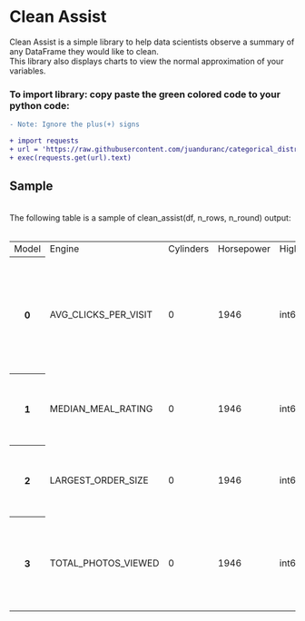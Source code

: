 # Clean Assist

Clean Assist is a simple library to help data scientists observe a summary of any DataFrame they would like to clean.<br>
This library also displays charts to view the normal approximation of your variables.

### To import library: copy paste the green colored code to your python code:
```diff
- Note: Ignore the plus(+) signs
```
```diff
+ import requests
+ url = 'https://raw.githubusercontent.com/juanduranc/categorical_distribution_juan/master/info'
+ exec(requests.get(url).text)
```



<!DOCTYPE html>
<html>
<body>

<h2>Sample</h2><br>
The following table is a sample of clean_assist(df, n_rows, n_round) output:<br><br>

<table style="width:100%">
<tr>
      <td>Model</td>
      <td>Engine</td>
      <td>Cylinders</td>
      <td>Horsepower</td>
      <td>HighwayMPG</td>
    </tr>
    <tr>
      <th>0</th>
      <td>AVG_CLICKS_PER_VISIT</td>
      <td>0</td>
      <td>1946</td>
      <td>int64</td>
      <td>13.508222</td>
      <td>13.0</td>
      <td>15</td>
      <td>[11, 13, 12, 13, 13, 17, 10, 13, 12, 12]</td>
      <td>[6,0]</td>
      <td>0.03</td>
    </tr>
    <tr>
      <th>1</th>
      <td>MEDIAN_MEAL_RATING</td>
      <td>0</td>
      <td>1946</td>
      <td>int64</td>
      <td>2.794964</td>
      <td>3.0</td>
      <td>5</td>
      <td>[3, 3, 3, 3, 3, 2, 4, 3, 3, 3]</td>
      <td>[0,13]</td>
      <td>3e-06</td>
    </tr>
    <tr>
      <th>2</th>
      <td>LARGEST_ORDER_SIZE</td>
      <td>0</td>
      <td>1946</td>
      <td>int64</td>
      <td>4.436793</td>
      <td>4.0</td>
      <td>12</td>
      <td>[6, 4, 3, 3, 3, 3, 6, 5, 4, 7]</td>
      <td>[0,33]</td>
      <td>3e-25</td>
    </tr>
    <tr>
      <th>3</th>
      <td>TOTAL_PHOTOS_VIEWED</td>
      <td>0</td>
      <td>1946</td>
      <td>int64</td>
      <td>106.433710</td>
      <td>0.0</td>
      <td>371</td>
      <td>[0, 90, 0, 0, 253, 0, 705, 0, 0, 0]</td>
      <td>[0,120]</td>
      <td>5e-90</td>
    </tr>
</table>

</body>
</html>
